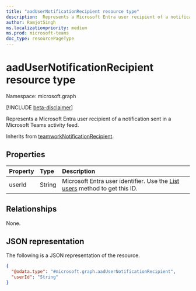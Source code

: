 ```yaml
---
title: "aadUserNotificationRecipient resource type"
description:  Represents a Microsoft Entra user recipient of a notification sent in a Microsoft Teams activity feed.
author: RamjotSingh
ms.localizationpriority: medium
ms.prod: microsoft-teams
doc_type: resourcePageType
---
```


# aadUserNotificationRecipient resource type

Namespace: microsoft.graph

[!INCLUDE [beta-disclaimer](../../includes/beta-disclaimer.md)]

Represents a Microsoft Entra user recipient of a notification sent in a Microsoft Teams activity feed.

Inherits from [teamworkNotificationRecipient](teamworknotificationrecipient.md).

## Properties
|Property|Type|Description|
|:---|:---|:---|
|userId|String|Microsoft Entra user identifier. Use the [List users](../api/user-list.md) method to get this ID.|

## Relationships
None.

## JSON representation
The following is a JSON representation of the resource.
<!-- {
  "blockType": "resource",
  "@odata.type": "microsoft.graph.aadUserNotificationRecipient"
}
-->
``` json
{
  "@odata.type": "#microsoft.graph.aadUserNotificationRecipient",
  "userId": "String"
}
```
